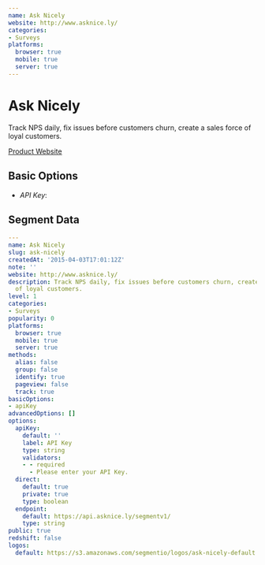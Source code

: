 ```yaml
---
name: Ask Nicely
website: http://www.asknice.ly/
categories:
- Surveys
platforms:
  browser: true
  mobile: true
  server: true
---
```


# Ask Nicely

Track NPS daily, fix issues before customers churn, create a sales force of loyal customers.

[Product Website](http://www.asknice.ly/)

## Basic Options

- *API Key*: 


## Segment Data
```yaml
---
name: Ask Nicely
slug: ask-nicely
createdAt: '2015-04-03T17:01:12Z'
note: ''
website: http://www.asknice.ly/
description: Track NPS daily, fix issues before customers churn, create a sales force
  of loyal customers.
level: 1
categories:
- Surveys
popularity: 0
platforms:
  browser: true
  mobile: true
  server: true
methods:
  alias: false
  group: false
  identify: true
  pageview: false
  track: true
basicOptions:
- apiKey
advancedOptions: []
options:
  apiKey:
    default: ''
    label: API Key
    type: string
    validators:
    - - required
      - Please enter your API Key.
  direct:
    default: true
    private: true
    type: boolean
  endpoint:
    default: https://api.asknice.ly/segmentv1/
    type: string
public: true
redshift: false
logos:
  default: https://s3.amazonaws.com/segmentio/logos/ask-nicely-default.svg

```

